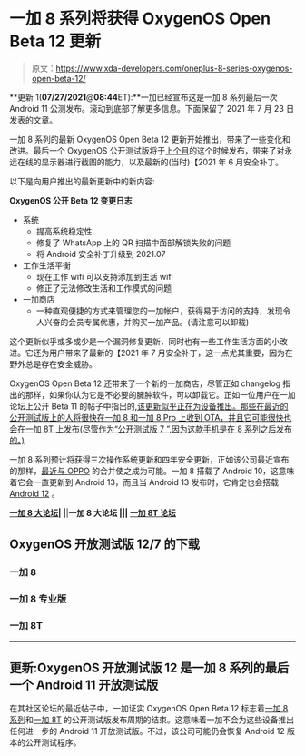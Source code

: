 # 一加 8 系列将获得 OxygenOS Open Beta 12 更新

> 原文：<https://www.xda-developers.com/oneplus-8-series-oxygenos-open-beta-12/>

**更新 1(****07/27/2021****@****08:44****ET):**一加已经宣布这是一加 8 系列最后一次 Android 11 公测发布。滚动到底部了解更多信息。下面保留了 2021 年 7 月 23 日发表的文章。

一加 8 系列的最新 OxygenOS Open Beta 12 更新开始推出，带来了一些变化和改进。最后一个 OxygenOS 公开测试版将于[上个月](https://www.xda-developers.com/oneplus-8-pro-oxygenos-open-beta-june-patch/)的这个时候发布，带来了对永远在线的显示器进行截图的能力，以及最新的(当时)【2021 年 6 月安全补丁。

以下是向用户推出的最新更新中的新内容:

**OxygenOS 公开 Beta 12 变更日志**

*   系统
    *   提高系统稳定性
    *   修复了 WhatsApp 上的 QR 扫描中面部解锁失败的问题
    *   将 Android 安全补丁升级到 2021.07
*   工作生活平衡
    *   现在工作 wifi 可以支持添加到生活 wifi
    *   修正了无法修改生活和工作模式的问题
*   一加商店
    *   一种直观便捷的方式来管理您的一加帐户，获得易于访问的支持，发现令人兴奋的会员专属优惠，并购买一加产品。(请注意可以卸载)

这个更新似乎或多或少是一个漏洞修复更新，同时也有一些工作生活方面的小改进。它还为用户带来了最新的【2021 年 7 月安全补丁，这一点尤其重要，因为在野外总是存在安全威胁。

OxygenOS Open Beta 12 还带来了一个新的一加商店，尽管正如 changelog 指出的那样，如果你认为它是不必要的臃肿软件，可以卸载它。正如一位用户在一加论坛上公开 Beta 11 的帖子中指出的[,该更新似乎正在为设备推出。那些在最近的公开测试版上的人将很快在一加 8 和一加 8 Pro 上收到 OTA，并且它可能很快也会在一加 8T 上发布(尽管作为“公开测试版 7 ”,因为这款手机是在 8 系列之后发布的。)](https://forums.oneplus.com/threads/survey-inside-oxygenos-11-open-beta-11-for-the-oneplus-8-and-oneplus-8-pro.1454847/page-10#post-23481495)

一加 8 系列预计将获得三次操作系统更新和四年安全更新，正如该公司最近宣布的那样，[最近与 OPPO](https://www.xda-developers.com/oneplus-merges-oppo/) 的合并使之成为可能。一加 8 搭载了 Android 10，这意味着它会一直更新到 Android 13，而且当 Android 13 发布时，它肯定也会搭载 [Android 12](https://www.xda-developers.com/android-12/) 。

**[一加 8 大论坛](https://forum.xda-developers.com/c/oneplus-8.10349/)| |**|**一加 8 大论坛 ||| [一加 8T 论坛](https://forum.xda-developers.com/c/oneplus-8t.11579/)**

## OxygenOS 开放测试版 12/7 的下载

### 一加 8

### 一加 8 专业版

### 一加 8T

* * *

## 更新:OxygenOS 开放测试版 12 是一加 8 系列的最后一个 Android 11 开放测试版

在其社区论坛的最近帖子中，一加证实 OxygenOS Open Beta 12 标志着[一加 8 系列](https://forums.oneplus.com/threads/end-of-open-beta-release-cycle-for-oneplus-8-and-oneplus-8-pro-oxygenos-11-open-beta-12.1474362/)和[一加 8T](https://forums.oneplus.com/threads/end-of-open-beta-release-cycle-for-oneplus-8t-oxygenos-11-open-beta-7.1474244/) 的公开测试版发布周期的结束。这意味着一加不会为这些设备推出任何进一步的 Android 11 开放测试版。不过，该公司可能仍会恢复 Android 12 版本的公开测试程序。